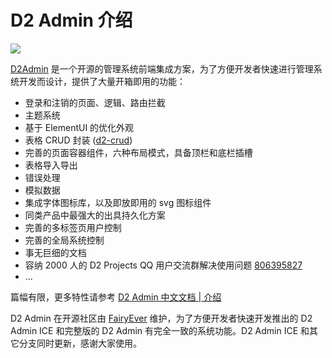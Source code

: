 # D2 Admin 介绍

![](https://qiniucdn.fairyever.com/20180821142809.png)

[D2Admin](https://github.com/d2-projects/d2-admin) 是一个开源的管理系统前端集成方案，为了方便开发者快速进行管理系统开发而设计，提供了大量开箱即用的功能：

* 登录和注销的页面、逻辑、路由拦截
* 主题系统
* 基于 ElementUI 的优化外观
* 表格 CRUD 封装 ([d2-crud](https://github.com/d2-projects/d2-crud))
* 完善的页面容器组件，六种布局模式，具备顶栏和底栏插槽
* 表格导入导出
* 错误处理
* 模拟数据
* 集成字体图标库，以及即放即用的 svg 图标组件
* 同类产品中最强大的出具持久化方案
* 完善的多标签页用户控制
* 完善的全局系统控制
* 事无巨细的文档
* 容纳 2000 人的 D2 Projects QQ 用户交流群解决使用问题 <a target="_blank" href="//shang.qq.com/wpa/qunwpa?idkey=6fd5a3ac1210fb60711d51068ec899a60a68de1b4185b44a20168d0beb33ff05">806395827</a>
* ...

篇幅有限，更多特性请参考 [D2 Admin 中文文档 | 介绍](https://fairyever.com/d2-admin/doc//zh/learn-guide/)

D2 Admin 在开源社区由 [FairyEver](https://github.com/FairyEver) 维护，为了方便开发者快速开发推出的 D2 Admin ICE 和完整版的 D2 Admin 有完全一致的系统功能。D2 Admin ICE 和其它分支同时更新，感谢大家使用。